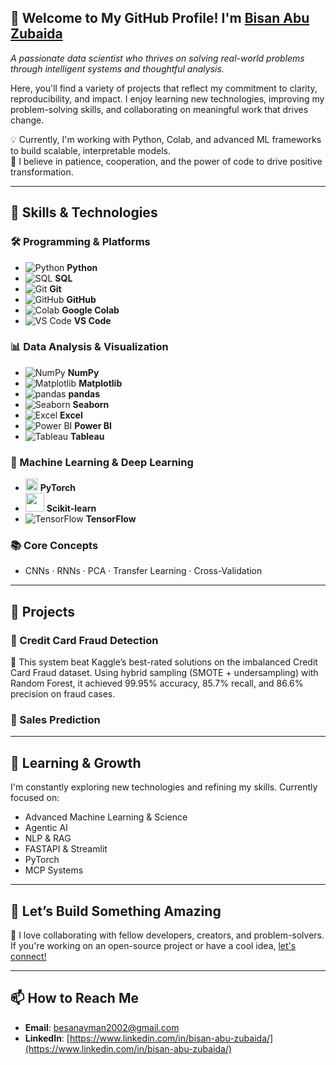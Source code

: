## 👋 Welcome to My GitHub Profile! I'm [Bisan Abu Zubaida](https://github.com/Bisan-Abuzubaida/)  
*A passionate data scientist who thrives on solving real-world problems through intelligent systems and thoughtful analysis.*

Here, you'll find a variety of projects that reflect my commitment to clarity, reproducibility, and impact. I enjoy learning new technologies, improving my problem-solving skills, and collaborating on meaningful work that drives change.

💡 Currently, I'm working with Python, Colab, and advanced ML frameworks to build scalable, interpretable models.  
🌟 I believe in patience, cooperation, and the power of code to drive positive transformation.

---

## 🧠 Skills & Technologies

### 🛠️ Programming & Platforms
- ![Python](https://img.icons8.com/color/24/python--v1.png) **Python**
- ![SQL](https://img.icons8.com/ios-filled/24/sql.png) **SQL**
- ![Git](https://img.icons8.com/color/24/git.png) **Git**
- ![GitHub](https://img.icons8.com/ios-glyphs/24/github.png) **GitHub**
- ![Colab](https://img.icons8.com/color/24/google-colab.png) **Google Colab**
- ![VS Code](https://img.icons8.com/color/24/visual-studio-code-2019.png) **VS Code**

### 📊 Data Analysis & Visualization
- ![NumPy](https://img.icons8.com/color/24/numpy.png) **NumPy**
- ![Matplotlib](https://img.icons8.com/color/24/matplotlib.png) **Matplotlib**
- ![pandas](https://img.icons8.com/color/24/pandas.png) **pandas**
- ![Seaborn](https://img.icons8.com/color/24/combo-chart--v1.png) **Seaborn**
- ![Excel](https://img.icons8.com/color/24/microsoft-excel-2019.png) **Excel**
- ![Power BI](https://img.icons8.com/color/24/power-bi.png) **Power BI**
- ![Tableau](https://img.icons8.com/color/24/tableau-software.png) **Tableau**

### 🤖 Machine Learning & Deep Learning
- <img src="https://upload.wikimedia.org/wikipedia/commons/1/10/PyTorch_logo_icon.svg" width="20"/> **PyTorch**
- <img src="https://upload.wikimedia.org/wikipedia/commons/0/05/Scikit_learn_logo_small.svg" width="30"/> **Scikit-learn**
- ![TensorFlow](https://img.icons8.com/color/24/tensorflow.png) **TensorFlow**

### 📚 Core Concepts
- CNNs · RNNs · PCA · Transfer Learning · Cross-Validation
  
---

## 🔭 Projects

### 📌 Credit Card Fraud Detection
🚀 This system beat Kaggle’s best-rated solutions on the imbalanced Credit Card Fraud dataset. Using hybrid sampling (SMOTE + undersampling) with Random Forest, it achieved 99.95% accuracy, 85.7% recall, and 86.6% precision on fraud cases.

### 📌 Sales Prediction  

---

## 🌱 Learning & Growth

I'm constantly exploring new technologies and refining my skills. Currently focused on:

- Advanced Machine Learning & Science  
- Agentic AI  
- NLP & RAG  
- FASTAPI & Streamlit  
- PyTorch  
- MCP Systems

---

## 💬 Let’s Build Something Amazing
🚀 I love collaborating with fellow developers, creators, and problem-solvers. If you're working on an open-source project or have a cool idea, [let's connect!](https://www.linkedin.com/in/bisan-abu-zubaida/) 

---

## 📫 How to Reach Me

- **Email**: [besanayman2002@gmail.com](mailto:besanayman2002@gmail.com)
- **LinkedIn**: [https://www.linkedin.com/in/bisan-abu-zubaida/](https://www.linkedin.com/in/bisan-abu-zubaida/) 

